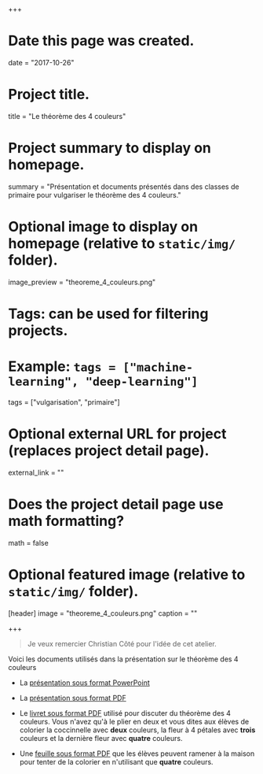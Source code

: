+++
# Date this page was created.
date = "2017-10-26"

# Project title.
title = "Le théorème des 4 couleurs"

# Project summary to display on homepage.
summary = "Présentation et documents présentés dans des classes de primaire pour vulgariser le théorème des 4 couleurs."

# Optional image to display on homepage (relative to `static/img/` folder).
image_preview = "theoreme_4_couleurs.png"

# Tags: can be used for filtering projects.
# Example: `tags = ["machine-learning", "deep-learning"]`
tags = ["vulgarisation", "primaire"]

# Optional external URL for project (replaces project detail page).
external_link = ""

# Does the project detail page use math formatting?
math = false

# Optional featured image (relative to `static/img/` folder).
[header]
image = "theoreme_4_couleurs.png"
caption = ""

+++

> Je veux remercier Christian Côté pour l'idée de cet atelier.

Voici les documents utilisés dans la présentation sur le théorème des 4 couleurs

- La [présentation sous format PowerPoint](/ppt/theoreme_4_couleurs.pptx)

- La [présentation sous format PDF](/pdf/theoreme_4_couleurs_presentation.pdf)

- Le [livret sous format PDF](/pdf/theoreme_4_couleurs_livret.pdf) utilisé pour discuter du théorème des 4 couleurs. Vous n'avez qu'à le plier en deux et vous dites aux élèves de colorier la coccinnelle avec **deux** couleurs, la fleur à 4 pétales avec **trois** couleurs et la dernière fleur avec **quatre** couleurs.

- Une [feuille sous format PDF](/pdf/theoreme_4_couleurs_dessins_maison.pdf) que les élèves peuvent ramener à la maison pour tenter de la colorier en n'utilisant que **quatre** couleurs.